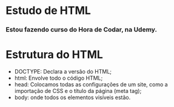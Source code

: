 # Estudo de HTML

### Estou fazendo curso do Hora de Codar, na Udemy.

# Estrutura do HTML 

- DOCTYPE: Declara a versão do HTML; 
- html: Envolve todo o código HTML; 
- head: Colocamos todas as configurações de um site, como a importação de CSS e o título da página (meta tag);
- body: onde todos os elementos visíveis estão.

<title>: É a tag que define o título da página;
br: Quebra de linha;

